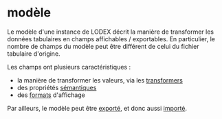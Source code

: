 # modèle

Le modèle d'une instance de LODEX décrit la manière de transformer les données tabulaires en champs affichables / exportables. En particulier, le nombre de champs du modèle peut être différent de celui du fichier tabulaire d'origine.

Les champs ont plusieurs caractéristiques :

* la manière de transformer les valeurs, via les [transformers](transformers/)
* des propriétés [sémantiques]()
* des [formats](format/) d'affichage

Par ailleurs, le modèle peut être [exporté](), et donc aussi [importé]().

